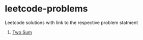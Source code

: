 # leetcode-problems
Leetcode solutions with link to the respective problem statment


1. [Two Sum](problems/1.two-sum.md)
